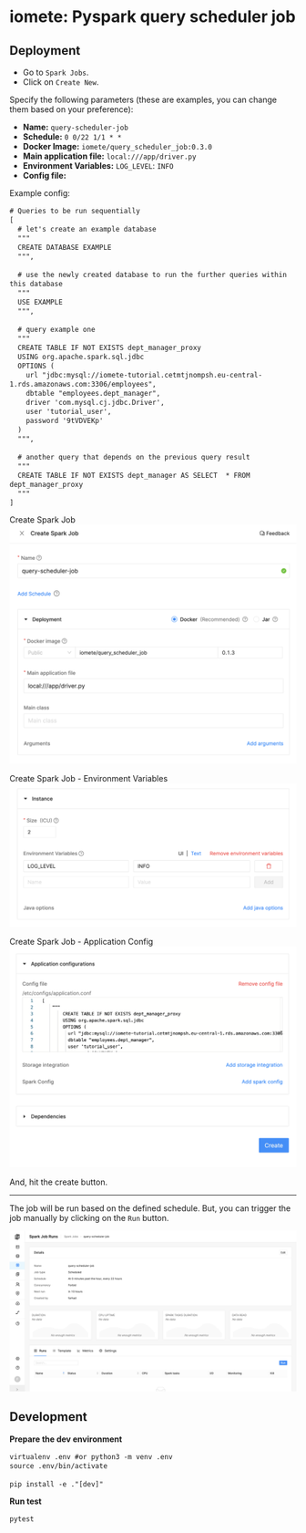 # iomete: Pyspark query scheduler job

## Deployment

- Go to `Spark Jobs`.
- Click on `Create New`.

Specify the following parameters (these are examples, you can change them based on your preference):

- **Name:** `query-scheduler-job`
- **Schedule:** `0 0/22 1/1 * *`
- **Docker Image:** `iomete/query_scheduler_job:0.3.0`
- **Main application file:** `local:///app/driver.py`
- **Environment Variables:** `LOG_LEVEL`: `INFO`
- **Config file:**

Example config:
```hocon
# Queries to be run sequentially
[
  # let's create an example database
  """
  CREATE DATABASE EXAMPLE
  """,

  # use the newly created database to run the further queries within this database
  """
  USE EXAMPLE
  """,

  # query example one
  """
  CREATE TABLE IF NOT EXISTS dept_manager_proxy
  USING org.apache.spark.sql.jdbc
  OPTIONS (
    url "jdbc:mysql://iomete-tutorial.cetmtjnompsh.eu-central-1.rds.amazonaws.com:3306/employees",
    dbtable "employees.dept_manager",
    driver 'com.mysql.cj.jdbc.Driver',
    user 'tutorial_user',
    password '9tVDVEKp'
  )
  """,

  # another query that depends on the previous query result
  """
  CREATE TABLE IF NOT EXISTS dept_manager AS SELECT  * FROM dept_manager_proxy
  """
]
```

Create Spark Job
![Create Spark Job.png](doc/img/create-spark-job.png)

Create Spark Job - Environment Variables
![Create Spark Job - Environment Variables.png](doc/img/add-environment-variables.png)

Create Spark Job - Application Config
![Create Spark Job - Application Config.png](doc/img/create-spark-job--application-config.png)

And, hit the create button.

---
The job will be run based on the defined schedule. But, you can trigger the job manually by clicking on the `Run`
button.

![Manual Run](doc/img/manual-run.png)

## Development

**Prepare the dev environment**

```shell
virtualenv .env #or python3 -m venv .env
source .env/bin/activate

pip install -e ."[dev]"
```

**Run test**

```shell
pytest
```
